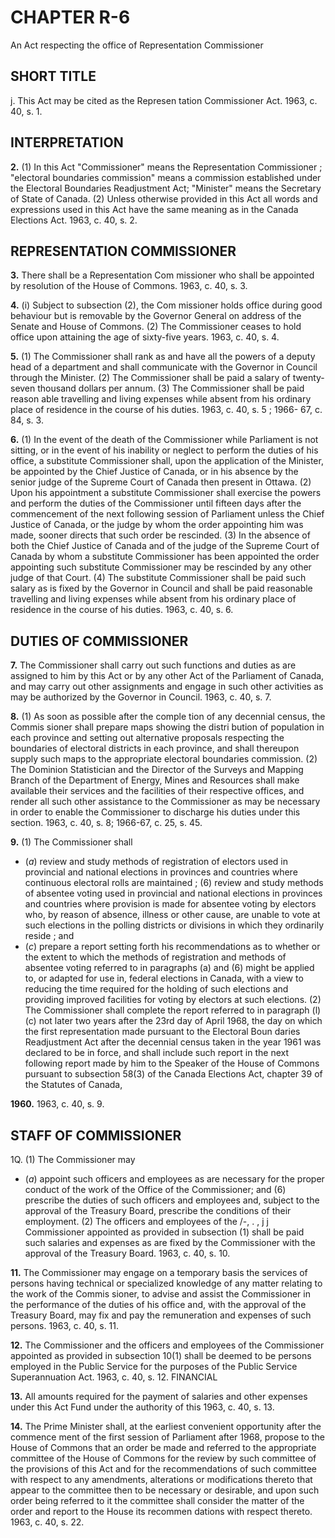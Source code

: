 
# CHAPTER R-6
An Act respecting the office of Representation
Commissioner

## SHORT TITLE
j. This Act may be cited as the Represen
tation Commissioner Act. 1963, c. 40, s. 1.

## INTERPRETATION

**2.** (1) In this Act
"Commissioner" means the Representation
Commissioner ;
"electoral boundaries commission" means a
commission established under the Electoral
Boundaries Readjustment Act;
"Minister" means the Secretary of State of
Canada.
(2) Unless otherwise provided in this Act
all words and expressions used in this Act
have the same meaning as in the Canada
Elections Act. 1963, c. 40, s. 2.

## REPRESENTATION COMMISSIONER

**3.** There shall be a Representation Com
missioner who shall be appointed by resolution
of the House of Commons. 1963, c. 40, s. 3.

**4.** (i) Subject to subsection (2), the Com
missioner holds office during good behaviour
but is removable by the Governor General on
address of the Senate and House of Commons.
(2) The Commissioner ceases to hold office
upon attaining the age of sixty-five years.
1963, c. 40, s. 4.

**5.** (1) The Commissioner shall rank as and
have all the powers of a deputy head of a
department and shall communicate with the
Governor in Council through the Minister.
(2) The Commissioner shall be paid a salary
of twenty-seven thousand dollars per annum.
(3) The Commissioner shall be paid reason
able travelling and living expenses while
absent from his ordinary place of residence in
the course of his duties. 1963, c. 40, s. 5 ; 1966-
67, c. 84, s. 3.

**6.** (1) In the event of the death of the
Commissioner while Parliament is not sitting,
or in the event of his inability or neglect to
perform the duties of his office, a substitute
Commissioner shall, upon the application of
the Minister, be appointed by the Chief
Justice of Canada, or in his absence by the
senior judge of the Supreme Court of Canada
then present in Ottawa.
(2) Upon his appointment a substitute
Commissioner shall exercise the powers and
perform the duties of the Commissioner until
fifteen days after the commencement of the
next following session of Parliament unless
the Chief Justice of Canada, or the judge by
whom the order appointing him was made,
sooner directs that such order be rescinded.
(3) In the absence of both the Chief Justice
of Canada and of the judge of the Supreme
Court of Canada by whom a substitute
Commissioner has been appointed the order
appointing such substitute Commissioner may
be rescinded by any other judge of that Court.
(4) The substitute Commissioner shall be
paid such salary as is fixed by the Governor
in Council and shall be paid reasonable
travelling and living expenses while absent
from his ordinary place of residence in the
course of his duties. 1963, c. 40, s. 6.

## DUTIES OF COMMISSIONER

**7.** The Commissioner shall carry out such
functions and duties as are assigned to him
by this Act or by any other Act of the
Parliament of Canada, and may carry out
other assignments and engage in such
other activities as may be authorized by the
Governor in Council. 1963, c. 40, s. 7.

**8.** (1) As soon as possible after the comple
tion of any decennial census, the Commis
sioner shall prepare maps showing the distri
bution of population in each province and
setting out alternative proposals respecting
the boundaries of electoral districts in each
province, and shall thereupon supply such
maps to the appropriate electoral boundaries
commission.
(2) The Dominion Statistician and the
Director of the Surveys and Mapping Branch
of the Department of Energy, Mines and
Resources shall make available their services
and the facilities of their respective offices,
and render all such other assistance to the
Commissioner as may be necessary in order
to enable the Commissioner to discharge his
duties under this section. 1963, c. 40, s. 8;
1966-67, c. 25, s. 45.

**9.** (1) The Commissioner shall
  * (_a_) review and study methods of registration
of electors used in provincial and national
elections in provinces and countries where
continuous electoral rolls are maintained ;
(6) review and study methods of absentee
voting used in provincial and national
elections in provinces and countries where
provision is made for absentee voting by
electors who, by reason of absence, illness
or other cause, are unable to vote at such
elections in the polling districts or divisions
in which they ordinarily reside ; and
  * (_c_) prepare a report setting forth his
recommendations as to whether or the
extent to which the methods of registration
and methods of absentee voting referred to
in paragraphs (a) and (6) might be applied
to, or adapted for use in, federal elections
in Canada, with a view to reducing the
time required for the holding of such
elections and providing improved facilities
for voting by electors at such elections.
(2) The Commissioner shall complete the
report referred to in paragraph (l)(c) not later
two years after the 23rd day of April
1968, the day on which the first representation
made pursuant to the Electoral Boun
daries Readjustment Act after the decennial
census taken in the year 1961 was declared to
be in force, and shall include such report in
the next following report made by him to the
Speaker of the House of Commons pursuant
to subsection 58(3) of the Canada Elections
Act, chapter 39 of the Statutes of Canada,

**1960.** 1963, c. 40, s. 9.

## STAFF OF COMMISSIONER
1Q. (1) The Commissioner may
  * (_a_) appoint such officers and employees as
are necessary for the proper conduct of the
work of the Office of the Commissioner;
and
(6) prescribe the duties of such officers and
employees and, subject to the approval of
the Treasury Board, prescribe the conditions
of their employment.
(2) The officers and employees of the
/-, . , j j
Commissioner appointed as provided in
subsection (1) shall be paid such salaries and
expenses as are fixed by the Commissioner
with the approval of the Treasury Board.
1963, c. 40, s. 10.

**11.** The Commissioner may engage on a
temporary basis the services of persons having
technical or specialized knowledge of any
matter relating to the work of the Commis
sioner, to advise and assist the Commissioner
in the performance of the duties of his office
and, with the approval of the Treasury Board,
may fix and pay the remuneration and
expenses of such persons. 1963, c. 40, s. 11.

**12.** The Commissioner and the officers and
employees of the Commissioner appointed as
provided in subsection 10(1) shall be deemed
to be persons employed in the Public Service
for the purposes of the Public Service
Superannuation Act. 1963, c. 40, s. 12.
FINANCIAL

**13.** All amounts required for the payment
of salaries and other expenses under this Act
Fund under the authority of this
1963, c. 40, s. 13.

**14.** The Prime Minister shall, at the earliest
convenient opportunity after the commence
ment of the first session of Parliament after
1968, propose to the House of Commons that
an order be made and referred to the
appropriate committee of the House of
Commons for the review by such committee
of the provisions of this Act and for the
recommendations of such committee with
respect to any amendments, alterations or
modifications thereto that appear to the
committee then to be necessary or desirable,
and upon such order being referred to it the
committee shall consider the matter of the
order and report to the House its recommen
dations with respect thereto. 1963, c. 40, s. 22.
